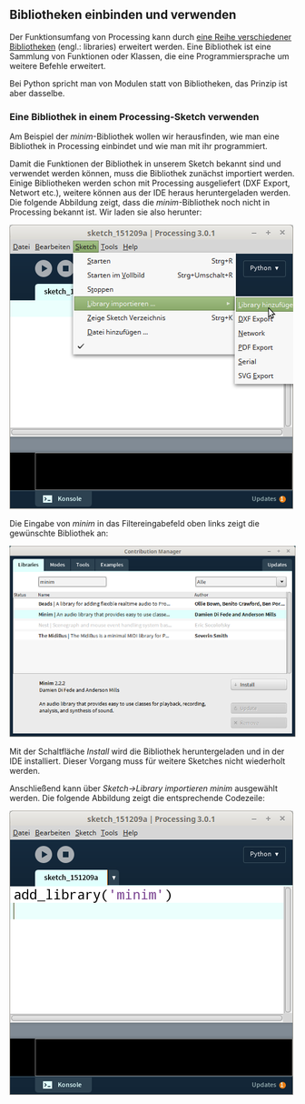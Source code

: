 ## Bibliotheken einbinden und verwenden

Der Funktionsumfang von Processing kann durch [eine Reihe verschiedener Bibliotheken](https://processing.org/reference/libraries/) (engl.: libraries) erweitert werden. Eine Bibliothek ist eine Sammlung von Funktionen oder Klassen, die eine Programmiersprache um weitere Befehle erweitert.

Bei Python spricht man von Modulen statt von Bibliotheken, das Prinzip ist aber dasselbe.

### Eine Bibliothek in einem Processing-Sketch verwenden

Am Beispiel der *minim*-Bibliothek wollen wir herausfinden, wie man eine Bibliothek in Processing einbindet und wie man mit ihr programmiert.

Damit die Funktionen der Bibliothek in unserem Sketch bekannt sind und verwendet werden können, muss die Bibliothek zunächst importiert werden. Einige Bibliotheken werden schon mit Processing ausgeliefert (DXF Export, Networt etc.), weitere können aus der IDE heraus heruntergeladen werden. Die folgende Abbildung zeigt, dass die *minim*-Bibliothek noch nicht in Processing bekannt ist. Wir laden sie also herunter:

![Library einbinden](../images/lib-library-hinzufuegen.png)

Die Eingabe von *minim* in das Filtereingabefeld oben links zeigt die gewünschte Bibliothek an:

![Libraries laden](../images/lib-libraries-laden.png)

Mit der Schaltfläche *Install* wird die Bibliothek heruntergeladen und in der IDE installiert. Dieser Vorgang muss für weitere Sketches nicht wiederholt werden.

Anschließend kann über *Sketch->Library importieren* *minim* ausgewählt werden. Die folgende Abbildung zeigt die entsprechende Codezeile:

![Library importiert](../images/lib-importiert.png)
